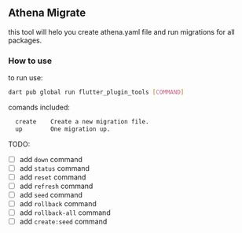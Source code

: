 
## Athena Migrate
this tool will helo you create athena.yaml file and run migrations for all packages.

### How to use
to run use:
```bash
dart pub global run flutter_plugin_tools [COMMAND]
```


comands included:
```bash
  create    Create a new migration file.
  up        One migration up.
```


TODO:
- [ ] add `down` command
- [ ] add `status` command
- [ ] add `reset` command
- [ ] add `refresh` command
- [ ] add `seed` command
- [ ] add `rollback` command
- [ ] add `rollback-all` command
- [ ] add `create:seed` command
